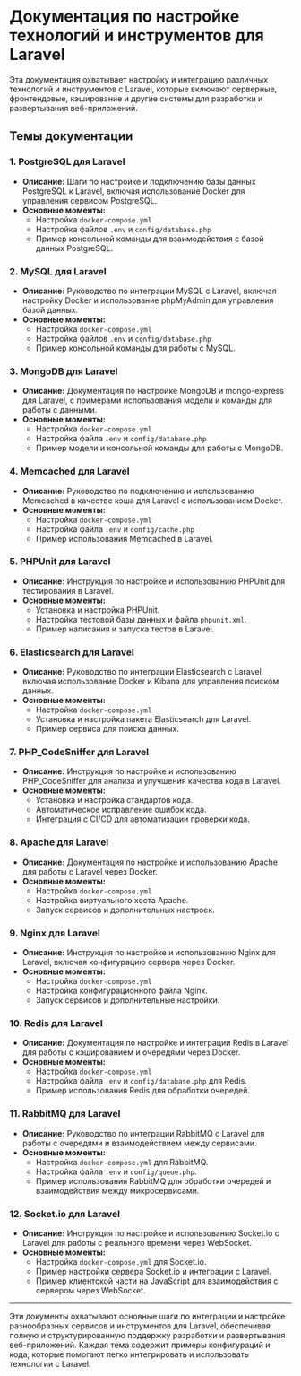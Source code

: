 
# Документация по настройке технологий и инструментов для Laravel

Эта документация охватывает настройку и интеграцию различных технологий и инструментов с Laravel, которые включают серверные, фронтендовые, кэширование и другие системы для разработки и развертывания веб-приложений.

## Темы документации

### 1. **PostgreSQL для Laravel**
- **Описание:** Шаги по настройке и подключению базы данных PostgreSQL к Laravel, включая использование Docker для управления сервисом PostgreSQL.
- **Основные моменты:**
    - Настройка `docker-compose.yml`
    - Настройка файлов `.env` и `config/database.php`
    - Пример консольной команды для взаимодействия с базой данных PostgreSQL.

### 2. **MySQL для Laravel**
- **Описание:** Руководство по интеграции MySQL с Laravel, включая настройку Docker и использование phpMyAdmin для управления базой данных.
- **Основные моменты:**
    - Настройка `docker-compose.yml`
    - Настройка файлов `.env` и `config/database.php`
    - Пример консольной команды для работы с MySQL.

### 3. **MongoDB для Laravel**
- **Описание:** Документация по настройке MongoDB и mongo-express для Laravel, с примерами использования модели и команды для работы с данными.
- **Основные моменты:**
    - Настройка `docker-compose.yml`
    - Настройка файла `.env` и `config/database.php`
    - Пример модели и консольной команды для работы с MongoDB.

### 4. **Memcached для Laravel**
- **Описание:** Руководство по подключению и использованию Memcached в качестве кэша для Laravel с использованием Docker.
- **Основные моменты:**
    - Настройка `docker-compose.yml`
    - Настройка файла `.env` и `config/cache.php`
    - Пример использования Memcached в Laravel.

### 5. **PHPUnit для Laravel**
- **Описание:** Инструкция по настройке и использованию PHPUnit для тестирования в Laravel.
- **Основные моменты:**
    - Установка и настройка PHPUnit.
    - Настройка тестовой базы данных и файла `phpunit.xml`.
    - Пример написания и запуска тестов в Laravel.

### 6. **Elasticsearch для Laravel**
- **Описание:** Руководство по интеграции Elasticsearch с Laravel, включая использование Docker и Kibana для управления поиском данных.
- **Основные моменты:**
    - Настройка `docker-compose.yml`
    - Установка и настройка пакета Elasticsearch для Laravel.
    - Пример сервиса для поиска данных.

### 7. **PHP_CodeSniffer для Laravel**
- **Описание:** Инструкция по настройке и использованию PHP_CodeSniffer для анализа и улучшения качества кода в Laravel.
- **Основные моменты:**
    - Установка и настройка стандартов кода.
    - Автоматическое исправление ошибок кода.
    - Интеграция с CI/CD для автоматизации проверки кода.

### 8. **Apache для Laravel**
- **Описание:** Документация по настройке и использованию Apache для работы с Laravel через Docker.
- **Основные моменты:**
    - Настройка `docker-compose.yml`
    - Настройка виртуального хоста Apache.
    - Запуск сервисов и дополнительных настроек.

### 9. **Nginx для Laravel**
- **Описание:** Инструкция по настройке и использованию Nginx для Laravel, включая конфигурацию сервера через Docker.
- **Основные моменты:**
    - Настройка `docker-compose.yml`
    - Настройка конфигурационного файла Nginx.
    - Запуск сервисов и дополнительные настройки.

### 10. **Redis для Laravel**
- **Описание:** Документация по настройке и интеграции Redis в Laravel для работы с кэшированием и очередями через Docker.
- **Основные моменты:**
    - Настройка `docker-compose.yml`
    - Настройка файла `.env` и `config/database.php` для Redis.
    - Пример использования Redis для обработки очередей.

### 11. **RabbitMQ для Laravel**
- **Описание:** Руководство по интеграции RabbitMQ с Laravel для работы с очередями и взаимодействием между сервисами.
- **Основные моменты:**
    - Настройка `docker-compose.yml` для RabbitMQ.
    - Настройка файла `.env` и `config/queue.php`.
    - Пример использования RabbitMQ для обработки очередей и взаимодействия между микросервисами.

### 12. **Socket.io для Laravel**
- **Описание:** Инструкция по настройке и использованию Socket.io с Laravel для работы с реального времени через WebSocket.
- **Основные моменты:**
    - Настройка `docker-compose.yml` для Socket.io.
    - Пример настройки сервера Socket.io и интеграции с Laravel.
    - Пример клиентской части на JavaScript для взаимодействия с сервером через WebSocket.

---

Эти документы охватывают основные шаги по интеграции и настройке разнообразных сервисов и инструментов для Laravel, обеспечивая полную и структурированную поддержку разработки и развертывания веб-приложений. Каждая тема содержит примеры конфигураций и кода, которые помогают легко интегрировать и использовать технологии с Laravel.